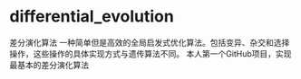 # differential_evolution
差分演化算法
一种简单但是高效的全局启发式优化算法。包括变异、杂交和选择操作，这些操作的具体实现方式与遗传算法不同。
本人第一个GitHub项目，实现最基本的差分演化算法
